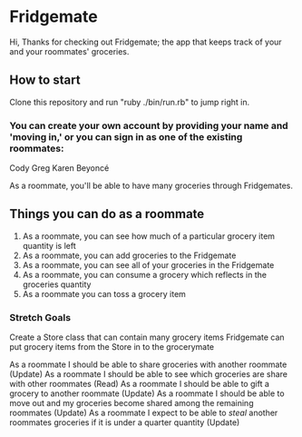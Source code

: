 
# Fridgemate

Hi,
Thanks for checking out Fridgemate; the app that keeps track of your and your roommates' groceries.

## How to start
Clone this repository and run "ruby ./bin/run.rb" to jump right in.

### You can create your own account by providing your name and 'moving in,' or you can sign in as one of the existing roommates:
Cody
Greg
Karen
Beyoncé

As a roommate, you'll be able to have many groceries through Fridgemates.

## Things you can do as a roommate
1. As a roommate, you can see how much of a particular grocery item quantity is left
2. As a roommate, you can add groceries to the Fridgemate
3. As a roommate, you can see all of your groceries in the Fridgemate
4. As a roommate, you can consume a grocery which reflects in the groceries quantity 
5. As a roommate you can toss a grocery item

### Stretch Goals
Create a Store class that can contain many grocery items
Fridgemate can put grocery items from the Store in to the grocerymate

As a roommate I should be able to share groceries with another roommate (Update)
As a roommate I should be able to see which groceries are share with other roommates (Read)
As a roommate I should be able to gift a grocery to another roommate (Update)
As a roommate I should be able to move out and my groceries become shared among the remaining roommates (Update)
As a roommate I expect to be able to *steal* another roommates groceries if it is under a quarter quantity (Update)
